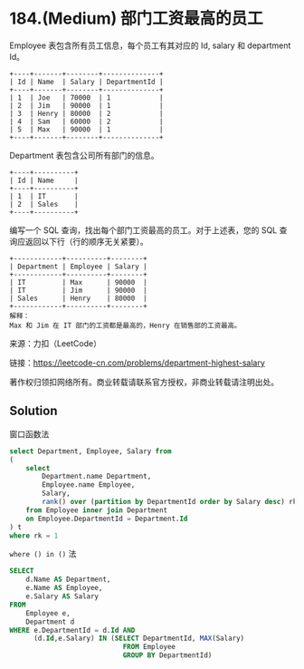 # 184.(Medium) 部门工资最高的员工


Employee 表包含所有员工信息，每个员工有其对应的 Id, salary 和 department Id。

```
+----+-------+--------+--------------+
| Id | Name  | Salary | DepartmentId |
+----+-------+--------+--------------+
| 1  | Joe   | 70000  | 1            |
| 2  | Jim   | 90000  | 1            |
| 3  | Henry | 80000  | 2            |
| 4  | Sam   | 60000  | 2            |
| 5  | Max   | 90000  | 1            |
+----+-------+--------+--------------+
```

Department 表包含公司所有部门的信息。

```
+----+----------+
| Id | Name     |
+----+----------+
| 1  | IT       |
| 2  | Sales    |
+----+----------+
```
编写一个 SQL 查询，找出每个部门工资最高的员工。对于上述表，您的 SQL 查询应返回以下行（行的顺序无关紧要）。
```
+------------+----------+--------+
| Department | Employee | Salary |
+------------+----------+--------+
| IT         | Max      | 90000  |
| IT         | Jim      | 90000  |
| Sales      | Henry    | 80000  |
+------------+----------+--------+
解释：
Max 和 Jim 在 IT 部门的工资都是最高的，Henry 在销售部的工资最高。
```

来源：力扣（LeetCode）

链接：https://leetcode-cn.com/problems/department-highest-salary 

著作权归领扣网络所有。商业转载请联系官方授权，非商业转载请注明出处。



## Solution 

窗口函数法

```sql
select Department, Employee, Salary from 
(
    select 
        Department.name Department,   
        Employee.name Employee,
        Salary,
        rank() over (partition by DepartmentId order by Salary desc) rk
    from Employee inner join Department 
    on Employee.DepartmentId = Department.Id
) t
where rk = 1
```

`where () in ()` 法

```sql
SELECT 
    d.Name AS Department,
    e.Name AS Employee,
    e.Salary AS Salary
FROM
    Employee e,
    Department d
WHERE e.DepartmentId = d.Id AND
      (d.Id,e.Salary) IN (SELECT DepartmentId, MAX(Salary) 
                            FROM Employee
                            GROUP BY DepartmentId)
```
